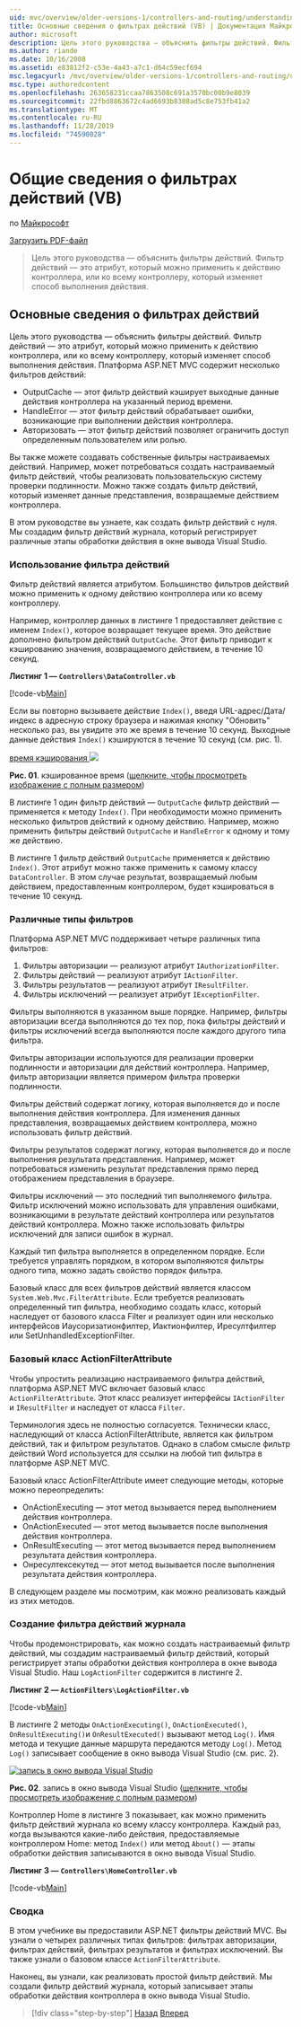 ```yaml
---
uid: mvc/overview/older-versions-1/controllers-and-routing/understanding-action-filters-vb
title: Основные сведения о фильтрах действий (VB) | Документация Майкрософт
author: microsoft
description: Цель этого руководства — объяснить фильтры действий. Фильтр действий — это атрибут, который можно применить к действию контроллера, или ко всему контроллеру...
ms.author: riande
ms.date: 10/16/2008
ms.assetid: e83812f2-c53e-4a43-a7c1-d64c59ecf694
msc.legacyurl: /mvc/overview/older-versions-1/controllers-and-routing/understanding-action-filters-vb
msc.type: authoredcontent
ms.openlocfilehash: 263658231ccaa7863508c691a3570bc00b9e8039
ms.sourcegitcommit: 22fbd8863672c4ad6693b8388ad5c8e753fb41a2
ms.translationtype: MT
ms.contentlocale: ru-RU
ms.lasthandoff: 11/28/2019
ms.locfileid: "74590028"
---
```

# <a name="understanding-action-filters-vb"></a>Общие сведения о фильтрах действий (VB)

по [Майкрософт](https://github.com/microsoft)

[Загрузить PDF-файл](https://download.microsoft.com/download/e/f/3/ef3f2ff6-7424-48f7-bdaa-180ef64c3490/ASPNET_MVC_Tutorial_14_VB.pdf)

> Цель этого руководства — объяснить фильтры действий. Фильтр действий — это атрибут, который можно применить к действию контроллера, или ко всему контроллеру, который изменяет способ выполнения действия.

## <a name="understanding-action-filters"></a>Основные сведения о фильтрах действий

Цель этого руководства — объяснить фильтры действий. Фильтр действий — это атрибут, который можно применить к действию контроллера, или ко всему контроллеру, который изменяет способ выполнения действия. Платформа ASP.NET MVC содержит несколько фильтров действий:

- OutputCache — этот фильтр действий кэширует выходные данные действия контроллера на указанный период времени.
- HandleError — этот фильтр действий обрабатывает ошибки, возникающие при выполнении действия контроллера.
- Авторизовать — этот фильтр действий позволяет ограничить доступ определенным пользователем или ролью.

Вы также можете создавать собственные фильтры настраиваемых действий. Например, может потребоваться создать настраиваемый фильтр действий, чтобы реализовать пользовательскую систему проверки подлинности. Можно также создать фильтр действий, который изменяет данные представления, возвращаемые действием контроллера.

В этом руководстве вы узнаете, как создать фильтр действий с нуля. Мы создадим фильтр действий журнала, который регистрирует различные этапы обработки действия в окне вывода Visual Studio.

### <a name="using-an-action-filter"></a>Использование фильтра действий

Фильтр действий является атрибутом. Большинство фильтров действий можно применить к одному действию контроллера или ко всему контроллеру.

Например, контроллер данных в листинге 1 предоставляет действие с именем `Index()`, которое возвращает текущее время. Это действие дополнено фильтром действий `OutputCache`. Этот фильтр приводит к кэшированию значения, возвращаемого действием, в течение 10 секунд.

**Листинг 1 — `Controllers\DataController.vb`**

[!code-vb[Main](understanding-action-filters-vb/samples/sample1.vb)]

Если вы повторно вызываете действие `Index()`, введя URL-адрес/Дата/индекс в адресную строку браузера и нажимая кнопку "Обновить" несколько раз, вы увидите это же время в течение 10 секунд. Выходные данные действия `Index()` кэшируются в течение 10 секунд (см. рис. 1).

[время кэширования ![](understanding-action-filters-vb/_static/image2.png)](understanding-action-filters-vb/_static/image1.png)

**Рис. 01**. кэшированное время ([щелкните, чтобы просмотреть изображение с полным размером](understanding-action-filters-vb/_static/image3.png))

В листинге 1 один фильтр действий — `OutputCache` фильтр действий — применяется к методу `Index()`. При необходимости можно применить несколько фильтров действий к одному действию. Например, можно применить фильтры действий `OutputCache` и `HandleError` к одному и тому же действию.

В листинге 1 фильтр действий `OutputCache` применяется к действию `Index()`. Этот атрибут можно также применить к самому классу `DataController`. В этом случае результат, возвращаемый любым действием, предоставленным контроллером, будет кэшироваться в течение 10 секунд.

### <a name="the-different-types-of-filters"></a>Различные типы фильтров

Платформа ASP.NET MVC поддерживает четыре различных типа фильтров:

1. Фильтры авторизации — реализуют атрибут `IAuthorizationFilter`.
2. Фильтры действий — реализуют атрибут `IActionFilter`.
3. Фильтры результатов — реализуют атрибут `IResultFilter`.
4. Фильтры исключений — реализует атрибут `IExceptionFilter`.

Фильтры выполняются в указанном выше порядке. Например, фильтры авторизации всегда выполняются до тех пор, пока фильтры действий и фильтры исключений всегда выполняются после каждого другого типа фильтра.

Фильтры авторизации используются для реализации проверки подлинности и авторизации для действий контроллера. Например, фильтр авторизации является примером фильтра проверки подлинности.

Фильтры действий содержат логику, которая выполняется до и после выполнения действия контроллера. Для изменения данных представления, возвращаемых действием контроллера, можно использовать фильтр действий.

Фильтры результатов содержат логику, которая выполняется до и после выполнения результата представления. Например, может потребоваться изменить результат представления прямо перед отображением представления в браузере.

Фильтры исключений — это последний тип выполняемого фильтра. Фильтр исключений можно использовать для управления ошибками, возникающими в результате действий контроллера или результатов действий контроллера. Можно также использовать фильтры исключений для записи ошибок в журнал.

Каждый тип фильтра выполняется в определенном порядке. Если требуется управлять порядком, в котором выполняются фильтры одного типа, можно задать свойство порядок фильтра.

Базовый класс для всех фильтров действий является классом `System.Web.Mvc.FilterAttribute`. Если требуется реализовать определенный тип фильтра, необходимо создать класс, который наследует от базового класса Filter и реализует один или несколько интерфейсов Иаусоризатионфилтер, Иактионфилтер, Иресултфилтер или SetUnhandledExceptionFilter.

### <a name="the-base-actionfilterattribute-class"></a>Базовый класс ActionFilterAttribute

Чтобы упростить реализацию настраиваемого фильтра действий, платформа ASP.NET MVC включает базовый класс `ActionFilterAttribute`. Этот класс реализует интерфейсы `IActionFilter` и `IResultFilter` и наследует от класса `Filter`.

Терминология здесь не полностью согласуется. Технически класс, наследующий от класса ActionFilterAttribute, является как фильтром действий, так и фильтром результатов. Однако в слабом смысле фильтр действий Word используется для ссылки на любой тип фильтра в платформе ASP.NET MVC.

Базовый класс ActionFilterAttribute имеет следующие методы, которые можно переопределить:

- OnActionExecuting — этот метод вызывается перед выполнением действия контроллера.
- OnActionExecuted — этот метод вызывается после выполнения действия контроллера.
- OnResultExecuting — этот метод вызывается перед выполнением результата действия контроллера.
- Онресултексекутед — этот метод вызывается после выполнения результата действия контроллера.

В следующем разделе мы посмотрим, как можно реализовать каждый из этих методов.

### <a name="creating-a-log-action-filter"></a>Создание фильтра действий журнала

Чтобы продемонстрировать, как можно создать настраиваемый фильтр действий, мы создадим настраиваемый фильтр действий, который регистрирует этапы обработки действия контроллера в окне вывода Visual Studio. Наш `LogActionFilter` содержится в листинге 2.

**Листинг 2 — `ActionFilters\LogActionFilter.vb`**

[!code-vb[Main](understanding-action-filters-vb/samples/sample2.vb)]

В листинге 2 методы `OnActionExecuting()`, `OnActionExecuted()`, `OnResultExecuting()`и `OnResultExecuted()` вызывают метод `Log()`. Имя метода и текущие данные маршрута передаются методу `Log()`. Метод `Log()` записывает сообщение в окно вывода Visual Studio (см. рис. 2).

[![запись в окно вывода Visual Studio](understanding-action-filters-vb/_static/image5.png)](understanding-action-filters-vb/_static/image4.png)

**Рис. 02**. запись в окно вывода Visual Studio ([щелкните, чтобы просмотреть изображение с полным размером](understanding-action-filters-vb/_static/image6.png))

Контроллер Home в листинге 3 показывает, как можно применить фильтр действий журнала ко всему классу контроллера. Каждый раз, когда вызываются какие-либо действия, предоставляемые контроллером Home: метод `Index()` или метод `About()` — этапы обработки действия записываются в окно вывода Visual Studio.

**Листинг 3 — `Controllers\HomeController.vb`**

[!code-vb[Main](understanding-action-filters-vb/samples/sample3.vb)]

### <a name="summary"></a>Сводка

В этом учебнике вы предоставили ASP.NET фильтры действий MVC. Вы узнали о четырех различных типах фильтров: фильтрах авторизации, фильтрах действий, фильтрах результатов и фильтрах исключений. Вы также узнали о базовом классе `ActionFilterAttribute`.

Наконец, вы узнали, как реализовать простой фильтр действий. Мы создали фильтр действий журнала, который записывает этапы обработки действия контроллера в окно вывода Visual Studio.

> [!div class="step-by-step"]
> [Назад](asp-net-mvc-routing-overview-vb.md)
> [Вперед](improving-performance-with-output-caching-vb.md)
